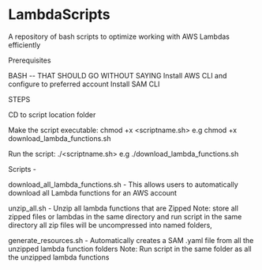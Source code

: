 # LambdaScripts
A repository of bash scripts to optimize working with AWS Lambdas efficiently 

Prerequisites

BASH -- THAT SHOULD GO WITHOUT SAYING
Install AWS CLI and configure to preferred account
Install SAM CLI

STEPS

CD to script location folder

Make the script executable:
chmod +x <scriptname.sh>  e.g  chmod +x download_lambda_functions.sh

Run the script:
./<scriptname.sh>   e.g   ./download_lambda_functions.sh

Scripts -

download_all_lambda_functions.sh - This allows users to automatically download all Lambda functions for an AWS account 

unzip_all.sh - Unzip all lambda functions that are Zipped 
Note: store all zipped files or lambdas in the same 
directory and run script in the same directory all zip files will be uncompressed into named folders,

generate_resources.sh - Automatically creates a SAM .yaml file from all the unzipped lambda function folders
Note: Run script in the same folder as all the unzipped lambda functions


